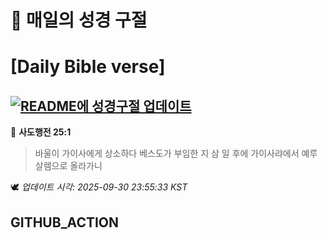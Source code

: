 # 🙏 매일의 성경 구절
# [Daily Bible verse]
## [![README에 성경구절 업데이트](https://github.com/DONGSUKA/first_test/actions/workflows/update-readme-bible.yml/badge.svg)](https://github.com/DONGSUKA/first_test/actions/workflows/update-readme-bible.yml)
<!-- START_BIBLE_VERSE -->
📖 **사도행전 25:1**
> 바울이 가이사에게 상소하다 베스도가 부임한 지 삼 일 후에 가이사랴에서 예루살렘으로 올라가니

🕊️ _업데이트 시각: 2025-09-30 23:55:33 KST_
  <!-- END_BIBLE_VERSE -->
## GITHUB_ACTION
